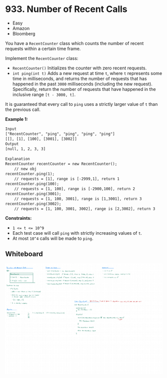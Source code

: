 # 933. Number of Recent Calls
- Easy
- Amazon
- Bloomberg

You have a `RecentCounter` class which counts the number of recent requests
within a certain time frame.

Implement the `RecentCounter` class:
- `RecentCounter()` Initializes the counter with zero recent requests.
- `int ping(int t)` Adds a new request at time `t`, where `t` represents some
time in milliseconds, and returns the number of requests that has happened in
the past `3000` milliseconds (including the new request). Specifically, return
the number of requests that have happened in the inclusive range
`[t - 3000, t]`.

It is guaranteed that every call to `ping` uses a strictly larger value of `t`
than the previous call.

**Example 1:**
```
Input
["RecentCounter", "ping", "ping", "ping", "ping"]
[[], [1], [100], [3001], [3002]]
Output
[null, 1, 2, 3, 3]

Explanation
RecentCounter recentCounter = new RecentCounter();
    // new obj
recentCounter.ping(1);
    // requests = [1], range is [-2999,1], return 1
recentCounter.ping(100);
    // requests = [1, 100], range is [-2900,100], return 2
recentCounter.ping(3001);
    // requests = [1, 100, 3001], range is [1,3001], return 3
recentCounter.ping(3002);
    // requests = [1, 100, 3001, 3002], range is [2,3002], return 3
```

**Constraints:**
- `1 <= t <= 10^9`
- Each test case will call `ping` with strictly increasing values of `t`.
- At most `10^4` calls will be made to `ping`.

## Whiteboard
![Whiteboard Image 01][whiteboard-image-01]

<!-- Refs -->
[whiteboard-image-01]: whiteboard-01.jpg
